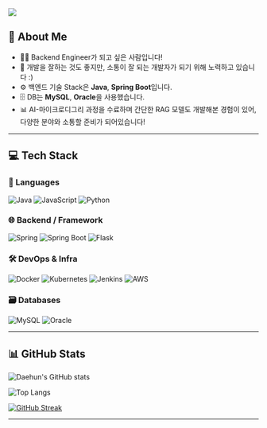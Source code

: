 <img src="https://capsule-render.vercel.app/api?type=Blur&color=0:7F6AEE,100:ACA0EB&height=200&section=header&text=%20Hi,%20I'm%20Daniel&desc=☁️%20Backend%20Developer&fontSize=35&descSize=20&fontColor=ffffff&animation=fadeIn" />

## 👋 About Me

- 🧑‍💻 Backend Engineer가 되고 싶은 사람입니다!
- 🌱 개발을 잘하는 것도 좋지만, 소통이 잘 되는 개발자가 되기 위해 노력하고 있습니다 :)
- ⚙️ 백엔드 기술 Stack은 **Java**, **Spring Boot**입니다.
- 🗄️ DB는 **MySQL**, **Oracle**을 사용했습니다.
- 📊 AI-마이크로디그리 과정을 수료하며 간단한 RAG 모델도 개발해본 경험이 있어, 다양한 분야와 소통할 준비가 되어있습니다!

---

## 💻 Tech Stack

### 🚀 Languages
![Java](https://img.shields.io/badge/Java-007396?style=for-the-badge&logo=openjdk&logoColor=white)
![JavaScript](https://img.shields.io/badge/JavaScript-F7DF1E?style=for-the-badge&logo=javascript&logoColor=black)
![Python](https://img.shields.io/badge/Python-3776AB?style=for-the-badge&logo=python&logoColor=white)

### 🌐 Backend / Framework
![Spring](https://img.shields.io/badge/Spring-6DB33F?style=for-the-badge&logo=spring&logoColor=white)
![Spring Boot](https://img.shields.io/badge/SpringBoot-249E4A?style=for-the-badge&logo=spring-boot&logoColor=white)
![Flask](https://img.shields.io/badge/Flask-000000?style=for-the-badge&logo=flask&logoColor=white)

### 🛠 DevOps & Infra
![Docker](https://img.shields.io/badge/Docker-2496ED?style=for-the-badge&logo=docker&logoColor=white)
![Kubernetes](https://img.shields.io/badge/Kubernetes-326CE5?style=for-the-badge&logo=kubernetes&logoColor=white)
![Jenkins](https://img.shields.io/badge/Jenkins-D24939?style=for-the-badge&logo=jenkins&logoColor=white)
![AWS](https://img.shields.io/badge/AWS-232F3E?style=for-the-badge&logo=amazon-aws&logoColor=white)

### 🗃 Databases
![MySQL](https://img.shields.io/badge/MySQL-4479A1?style=for-the-badge&logo=mysql&logoColor=white)
![Oracle](https://img.shields.io/badge/Oracle-F80000?style=for-the-badge&logo=oracle&logoColor=white)

---

## 📊 GitHub Stats

![Daehun's GitHub stats](https://github-readme-stats.vercel.app/api?username=kdaehun00&show_icons=true&theme=tokyonight&hide_title=true)

![Top Langs](https://github-readme-stats.vercel.app/api/top-langs/?username=kdaehun00&layout=compact&theme=tokyonight)

[![GitHub Streak](https://github-readme-streak-stats.herokuapp.com?user=kdaehun00&theme=tokyonight&hide_border=true)](https://git.io/streak-stats)

---
